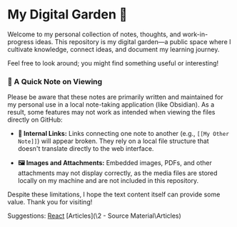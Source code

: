 # My Digital Garden 🌱

Welcome to my personal collection of notes, thoughts, and work-in-progress ideas. This repository is my digital garden—a public space where I cultivate knowledge, connect ideas, and document my learning journey.

Feel free to look around; you might find something useful or interesting!

### 🚨 A Quick Note on Viewing

Please be aware that these notes are primarily written and maintained for my personal use in a local note-taking application (like Obsidian). As a result, some features may not work as intended when viewing the files directly on GitHub:

- **🔗 Internal Links:** Links connecting one note to another (e.g., `[[My Other Note]]`) will appear broken. They rely on a local file structure that doesn't translate directly to the web interface.
    
- **🖼️ Images and Attachments:** Embedded images, PDFs, and other attachments may not display correctly, as the media files are stored locally on my machine and are not included in this repository.
    

Despite these limitations, I hope the text content itself can provide some value. Thank you for visiting!

Suggestions:
[React](4%20-%20Indexes/React.md)
[Articles](\2 - Source Material\Articles)
